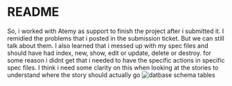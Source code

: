 # README

So, i worked with Atemy as support to finish the project after i submitted it. I remidied the problems that i posted in the submission ticket. But we can still talk about them. I also learned that i messed up with my spec files and should have had index, new, show, edit or update, delete or destroy. for some reason i didnt get that i needed to have the specific actions in specific spec files. I think i need some clarity on this when looking at the stories to understand where the story should actually go
![datbase schema tables](<Screenshot 2024-03-26 at 8.01.41 PM.png>)